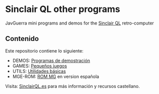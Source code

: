 # Sinclair QL other programs
JavGuerra mini programs and demos for the [Sinclair QL](https://en.wikipedia.org/wiki/Sinclair_QL "Sinclair QL info") retro-computer

## Contenido

Este repositorio contiene lo siguiente:

* DEMOS: [Programas de demostración](DEMOS/README.md)
* GAMES: [Pequeños juegos](GAMES/README.md)
* UTILS: [Utilidades básicas](UTILS/README.md)
* MGE-ROM: [ROM MG](MGE-ROM/mge.rom) en version española

Visita: [SinclairQL.es](http://sinclairql.es "Sinclair QL Recursos en Castellano") para más información y recursos castellano.